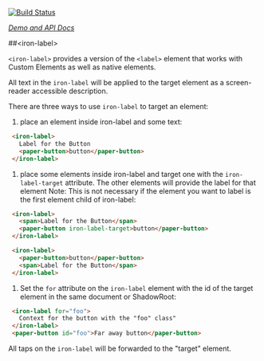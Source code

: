 
<!---

This README is automatically generated from the comments in these files:
iron-label.html

Edit those files, and our readme bot will duplicate them over here!
Edit this file, and the bot will squash your changes :)

The bot does some handling of markdown. Please file a bug if it does the wrong
thing! https://github.com/PolymerLabs/tedium/issues

-->

[![Build Status](https://travis-ci.org/PolymerElements/iron-label.svg?branch=master)](https://travis-ci.org/PolymerElements/iron-label)

_[Demo and API Docs](https://elements.polymer-project.org/elements/iron-label)_


##&lt;iron-label&gt;

`<iron-label>` provides a version of the `<label>` element that works with Custom Elements as well as native elements.

All text in the `iron-label` will be applied to the target element as a screen-reader accessible description.

There are three ways to use `iron-label` to target an element:

1. place an element inside iron-label and some text:

```html
 <iron-label>
   Label for the Button
   <paper-button>button</paper-button>
 </iron-label>
```


1. place some elements inside iron-label and target one with the `iron-label-target` attribute.
The other elements will provide the label for that element
Note: This is not necessary if the element you want to label is the first
element child of iron-label:

```html
 <iron-label>
   <span>Label for the Button</span>
   <paper-button iron-label-target>button</paper-button>
 </iron-label>

 <iron-label>
   <paper-button>button</paper-button>
   <span>Label for the Button</span>
 </iron-label>
```


1. Set the `for` attribute on the `iron-label` element with the id of the target
element in the same document or ShadowRoot:

```html
 <iron-label for="foo">
   Context for the button with the "foo" class"
 </iron-label>
 <paper-button id="foo">Far away button</paper-button>
```



All taps on the `iron-label` will be forwarded to the "target" element.
